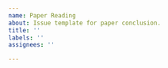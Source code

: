 ```yaml
---
name: Paper Reading
about: Issue template for paper conclusion.
title: ''
labels: ''
assignees: ''

---
```



